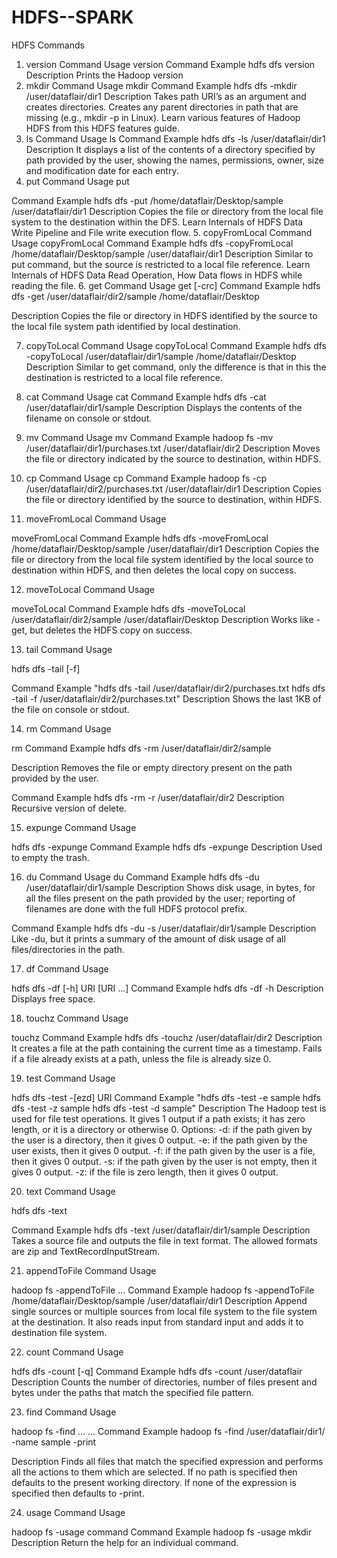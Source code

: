 # HDFS--SPARK


HDFS Commands
1. version
Command Usage
version
Command Example
hdfs dfs version
Description
Prints the Hadoop version
2. mkdir
Command Usage
mkdir <path>
Command Example
hdfs dfs -mkdir /user/dataflair/dir1
Description
Takes path URI’s as an argument and creates directories.
Creates any parent directories in path that are missing (e.g., mkdir -p in Linux).
Learn various features of Hadoop HDFS from this HDFS features guide.
3. ls
Command Usage
ls <path>
Command Example
hdfs dfs -ls /user/dataflair/dir1
Description
It displays a list of the contents of a directory specified by path provided by the user, showing the names, permissions, owner, size and modification date for each entry.
4. put
Command Usage
put <localSrc> <dest>

Command Example
hdfs dfs -put /home/dataflair/Desktop/sample /user/dataflair/dir1
Description
Copies the file or directory from the local file system to the destination within the DFS.
Learn Internals of HDFS Data Write Pipeline and File write execution flow.
5. copyFromLocal
Command Usage
copyFromLocal <localSrc> <dest>
Command Example
hdfs dfs -copyFromLocal /home/dataflair/Desktop/sample /user/dataflair/dir1
Description
Similar to put command, but the source is restricted to a local file reference.
Learn Internals of HDFS Data Read Operation, How Data flows in HDFS while reading the file.
6. get
Command Usage
get [-crc] <src> <localDest>
Command Example
hdfs dfs -get /user/dataflair/dir2/sample /home/dataflair/Desktop

Description
Copies the file or directory in HDFS identified by the source to the local file system path identified by local destination.

7. copyToLocal
Command Usage
copyToLocal <src> <localDest>
Command Example
hdfs dfs -copyToLocal /user/dataflair/dir1/sample /home/dataflair/Desktop
Description
Similar to get command, only the difference is that in this the destination is restricted to a local file reference.
8. cat
Command Usage
cat <file-name>
Command Example
hdfs dfs -cat /user/dataflair/dir1/sample
Description
Displays the contents of the filename on console or stdout.
9. mv
Command Usage
mv <src> <dest>
Command Example
hadoop fs -mv /user/dataflair/dir1/purchases.txt /user/dataflair/dir2
Description
Moves the file or directory indicated by the source to destination, within HDFS.
10. cp
Command Usage
cp <src> <dest>
Command Example
hadoop fs -cp /user/dataflair/dir2/purchases.txt /user/dataflair/dir1
Description
Copies the file or directory identified by the source to destination, within HDFS.


11. moveFromLocal
Command Usage

moveFromLocal <localSrc> <dest>
Command Example
hdfs dfs -moveFromLocal /home/dataflair/Desktop/sample /user/dataflair/dir1
Description
Copies the file or directory from the local file system identified by the local source to destination within HDFS, and then deletes the local copy on success.

12. moveToLocal
Command Usage

moveToLocal <src> <localDest>
Command Example
hdfs dfs -moveToLocal /user/dataflair/dir2/sample /user/dataflair/Desktop
Description
Works like -get, but deletes the HDFS copy on success.

13. tail
Command Usage

hdfs dfs -tail [-f] <filename>

Command Example
"hdfs dfs -tail /user/dataflair/dir2/purchases.txt
hdfs dfs -tail -f /user/dataflair/dir2/purchases.txt"
Description
Shows the last 1KB of the file on console or stdout.

14. rm
Command Usage

rm <path>
Command Example
hdfs dfs -rm /user/dataflair/dir2/sample

Description
Removes the file or empty directory present on the path provided by the user.

Command Example
hdfs dfs -rm -r /user/dataflair/dir2
Description
Recursive version of delete.

15. expunge
Command Usage

hdfs dfs -expunge
Command Example
hdfs dfs -expunge
Description
Used to empty the trash.

16. du
Command Usage
du <path>
Command Example
hdfs dfs -du /user/dataflair/dir1/sample
Description
Shows disk usage, in bytes, for all the files present on the path provided by the user; reporting of filenames are done with the full HDFS protocol prefix.

Command Example
hdfs dfs -du -s /user/dataflair/dir1/sample
Description
Like -du, but it prints a summary of the amount of disk usage of all files/directories in the path.

17. df
Command Usage

hdfs dfs -df [-h] URI [URI ...]
Command Example
hdfs dfs -df -h
Description
Displays free space.


18. touchz
Command Usage

touchz <path>
Command Example
hdfs dfs -touchz /user/dataflair/dir2
Description
It creates a file at the path containing the current time as a timestamp. Fails if a file already exists at a path, unless the file is already size 0.

19. test
Command Usage

hdfs dfs -test -[ezd] URI
Command Example
"hdfs dfs -test -e sample
hdfs dfs -test -z sample
hdfs dfs -test -d sample"
Description
The Hadoop test is used for file test operations.
It gives 1 output if a path exists; it has zero length, or it is a directory or otherwise 0.
Options:
-d: if the path given by the user is a directory, then it gives 0 output.
-e: if the path given by the user exists, then it gives 0 output.
-f: if the path given by the user is a file, then it gives 0 output.
-s: if the path given by the user is not empty, then it gives 0 output.
-z: if the file is zero length, then it gives 0 output.

20. text
Command Usage

hdfs dfs -text <source>

Command Example
hdfs dfs -text /user/dataflair/dir1/sample
Description
Takes a source file and outputs the file in text format. The allowed formats are zip and TextRecordInputStream.

21. appendToFile
Command Usage

hadoop fs -appendToFile <localsource> ... <dst>
Command Example
hadoop fs -appendToFile /home/dataflair/Desktop/sample /user/dataflair/dir1
Description
Append single sources or multiple sources from local file system to the file system at the destination. It also reads input from standard input and adds it to destination file system.

22. count
Command Usage

hdfs dfs -count [-q] <paths>
Command Example
hdfs dfs -count /user/dataflair
Description
Counts the number of directories, number of files present and bytes under the paths that match the specified file pattern.


23. find
Command Usage

hadoop fs -find <path> ... <expression> ...
Command Example
hadoop fs -find /user/dataflair/dir1/ -name sample -print

Description
Finds all files that match the specified expression and performs all the actions to them which are selected. If no path is specified then defaults to the present working directory. If none of the expression is specified then defaults to -print.


24. usage
Command Usage

hadoop fs -usage command
Command Example
hadoop fs -usage mkdir
Description
Return the help for an individual command.

